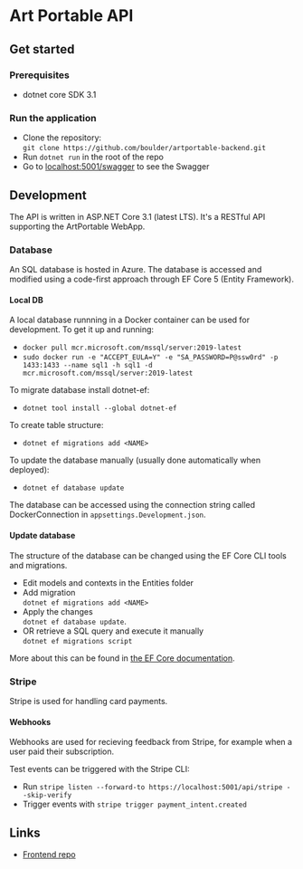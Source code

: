 # Art Portable API
## Get started
### Prerequisites
* dotnet core SDK 3.1

### Run the application
* Clone the repository:  
`git clone https://github.com/boulder/artportable-backend.git`
* Run `dotnet run` in the root of the repo
* Go to [localhost:5001/swagger](https://localhost:5001/swagger) to see the Swagger

## Development
The API is written in ASP.NET Core 3.1 (latest LTS). It's a RESTful API supporting the ArtPortable WebApp.
### Database
An SQL database is hosted in Azure. The database is accessed and modified using a code-first approach through EF Core 5 (Entity Framework).

#### Local DB
A local database runnning in a Docker container can be used for development.
To get it up and running:
* `docker pull mcr.microsoft.com/mssql/server:2019-latest`
* `sudo docker run -e "ACCEPT_EULA=Y" -e "SA_PASSWORD=P@ssw0rd" -p 1433:1433 --name sql1 -h sql1 -d mcr.microsoft.com/mssql/server:2019-latest`

To migrate database install dotnet-ef:
* `dotnet tool install --global dotnet-ef`

To create table structure:
* `dotnet ef migrations add <NAME>`

To update the database manually (usually done automatically when deployed):
* `dotnet ef database update`

The database can be accessed using the connection string called DockerConnection in `appsettings.Development.json`.

#### Update database
The structure of the database can be changed using the EF Core CLI tools and migrations.
* Edit models and contexts in the Entities folder
* Add migration  
`dotnet ef migrations add <NAME>`
* Apply the changes  
`dotnet ef database update`.
* OR retrieve a SQL query and execute it manually  
`dotnet ef migrations script`

More about this can be found in [the EF Core documentation](https://docs.microsoft.com/en-us/ef/core/).

### Stripe
Stripe is used for handling card payments.

#### Webhooks
Webhooks are used for recieving feedback from Stripe, for example when a user paid their subscription.

Test events can be triggered with the Stripe CLI:
* Run `stripe listen --forward-to https://localhost:5001/api/stripe --skip-verify`
* Trigger events with `stripe trigger payment_intent.created`

## Links
* [Frontend repo]("https://github.com/boulder/artportable-web")
